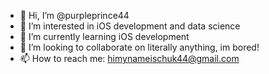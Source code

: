- 👋 Hi, I’m @purpleprince44
- 👀 I’m interested in iOS development and data science
- 🌱 I’m currently learning iOS development
- 💞️ I’m looking to collaborate on literally anything, im bored!
- 📫 How to reach me: himynameischuk44@gmail.com

<!---
purpleprince44/purpleprince44 is a ✨ special ✨ repository because its `README.md` (this file) appears on your GitHub profile.
You can click the Preview link to take a look at your changes.
--->
